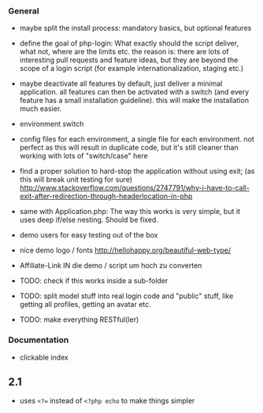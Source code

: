 ### General

- maybe split the install process: mandatory basics, but optional features

- define the goal of php-login: What exactly should the script deliver, what not, where are the limits etc.
  the reason is: there are lots of interesting pull requests and feature ideas, but they are beyond the scope of a
  login script (for example internationalization, staging etc.)

- maybe deactivate all features by default, just deliver a minimal application. all features can then be activated
 with a switch (and every feature has a small installation guideline). this will make the installation much easier.
 
- environment switch
- config files for each environment, a single file for each environment. not perfect as this will result in duplicate
  code, but it's still cleaner than working with lots of "switch/case" here
    
- find a proper solution to hard-stop the application without using exit; (as this will break unit testing for sure)
  http://www.stackoverflow.com/questions/2747791/why-i-have-to-call-exit-after-redirection-through-headerlocation-in-php
  
- same with Application.php: The way this works is very simple, but it uses deep if/else nesting. Should be fixed.
  
- demo users for easy testing out of the box  
 
- nice demo logo / fonts http://hellohappy.org/beautiful-web-type/
 
 - Affiliate-Link IN die demo / script um hoch zu converten
 
 - TODO: check if this works inside a sub-folder
 
 - TODO: split model stuff into real login code and "public" stuff, like getting all profiles, getting an avatar etc.
 
 - TODO: make everything RESTful(ler)
 
 ### Documentation
 
 - clickable index
 
 
 
 
 
 ## 2.1
 
 - uses `<?=` instead of `<?php echo` to make things simpler
  